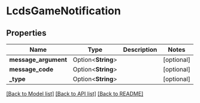 # LcdsGameNotification

## Properties

Name | Type | Description | Notes
------------ | ------------- | ------------- | -------------
**message_argument** | Option<**String**> |  | [optional]
**message_code** | Option<**String**> |  | [optional]
**_type** | Option<**String**> |  | [optional]

[[Back to Model list]](../README.md#documentation-for-models) [[Back to API list]](../README.md#documentation-for-api-endpoints) [[Back to README]](../README.md)



